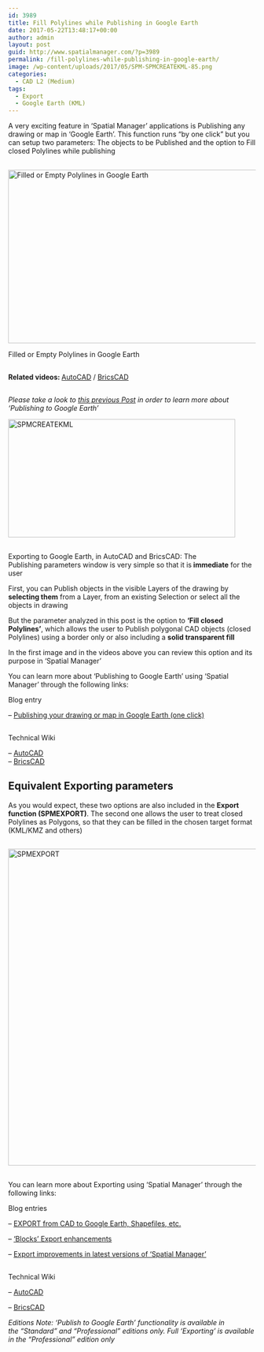 ```yaml
---
id: 3989
title: Fill Polylines while Publishing in Google Earth
date: 2017-05-22T13:48:17+00:00
author: admin
layout: post
guid: http://www.spatialmanager.com/?p=3989
permalink: /fill-polylines-while-publishing-in-google-earth/
image: /wp-content/uploads/2017/05/SPM-SPMCREATEKML-85.png
categories:
  - CAD L2 (Medium)
tags:
  - Export
  - Google Earth (KML)
---
```

<p>
  <span lang="en"><span lang="en"><span lang="en" tabindex="-1">A very exciting feature in &#8216;Spatial Manager&#8217; applications is Publishing any drawing or map in &#8216;Google Earth&#8217;. This function runs &#8220;by one click&#8221; but you can setup two parameters: The objects to be Published and the option to Fill closed Polylines while publishing</span></span></span>
</p>

<!--more-->

<h2>
</h2>

<div>
  <a href="http://www.spatialmanager.com/wp-content/uploads/2017/05/GE-Open-Closed.png" target="_blank" rel="nofollow"><img src="http://www.spatialmanager.com/wp-content/uploads/2017/05/GE-Open-Closed-1024x576.png" alt="Filled or Empty Polylines in Google Earth" width="625" height="352" srcset="http://www.spatialmanager.com/wp-content/uploads/2017/05/GE-Open-Closed-1024x576.png 1024w, http://www.spatialmanager.com/wp-content/uploads/2017/05/GE-Open-Closed-300x169.png 300w, http://www.spatialmanager.com/wp-content/uploads/2017/05/GE-Open-Closed-768x432.png 768w, http://www.spatialmanager.com/wp-content/uploads/2017/05/GE-Open-Closed-624x351.png 624w, http://www.spatialmanager.com/wp-content/uploads/2017/05/GE-Open-Closed.png 1280w" sizes="(max-width: 625px) 100vw, 625px" /></a>
  
  <p>
    Filled or Empty Polylines in Google Earth
  </p>
</div>

<h2>
</h2>

<p>
  <strong>Related videos: </strong><a href="https://youtu.be/xIiSDEJCjdE" target="_blank" rel="nofollow">AutoCAD</a> / <a href="https://youtu.be/5VsYa-l6wF4" target="_blank" rel="nofollow">BricsCAD</a>
</p>

<h2>
</h2>

_Please take a look to <a href="http://www.spatialmanager.com/publishing-your-drawing-or-map-in-google-earth-one-click/" target="_blank" rel="nofollow">this previous Post</a> in order to learn more about &#8216;Publishing to Google Earth&#8217;_

<p>
  <a href="http://www.spatialmanager.com/wp-content/uploads/2017/05/SPMCREATEKML.png" target="_blank" rel="nofollow"><img src="http://www.spatialmanager.com/wp-content/uploads/2017/05/SPMCREATEKML.png" alt="SPMCREATEKML" width="462" height="240" srcset="http://www.spatialmanager.com/wp-content/uploads/2017/05/SPMCREATEKML.png 462w, http://www.spatialmanager.com/wp-content/uploads/2017/05/SPMCREATEKML-300x156.png 300w" sizes="(max-width: 462px) 100vw, 462px" /></a>
</p>

<h2>
</h2>

<p>
  Exporting to Google Earth, in AutoCAD and BricsCAD: The Publishing parameters window is very simple so that it is<strong> immediate</strong> for the user
</p>

<p>
  First, you can Publish objects in the visible Layers of the drawing by <strong>selecting them</strong> from a Layer, from an existing Selection or select all the objects in drawing
</p>

<p>
  But the parameter analyzed in<span lang="en" tabindex="-1"> this post is the option to <strong>&#8216;Fill closed Polylines&#8217;</strong>, which allows the user to Publish polygonal CAD objects (closed Polylines) using a border only or also including a <strong>solid transparent fill</strong></span>
</p>

<p>
  <span lang="en" tabindex="-1"><span lang="en" tabindex="-1">In the first image and in the videos above you can review this option and its purpose in &#8216;Spatial Manager&#8217;</span></span>
</p>

<p>
  You can learn more about &#8216;Publishing to Google Earth&#8217; using &#8216;Spatial Manager&#8217; through the following links:
</p>

Blog entry
  
&#8211; <a href="http://www.spatialmanager.com/publishing-your-drawing-or-map-in-google-earth-one-click/" target="_blank" rel="nofollow">Publishing your drawing or map in Google Earth (one click)</a>

## 

Technical Wiki
  
&#8211; <a href="http://wiki.spatialmanager.com/index.php/Spatial_Manager%E2%84%A2_for_AutoCAD_-_FAQs:_Export_(%22Professional%22_edition_only)#Can_I_quickly_Export_the_current_drawing_status_.28Publish.29_to_Google_Earth_.28.22Standard.22_and_.22Professional.22_editions.29" target="_blank" rel="nofollow">AutoCAD<br /> </a>&#8211; <a href="http://wiki.spatialmanager.com/index.php/Spatial_Manager%E2%84%A2_for_BricsCAD_-_FAQs:_Export_(%22Professional%22_edition_only)#Can_I_quickly_Export_the_current_drawing_status_.28Publish.29_to_Google_Earth_.28.22Standard.22_and_.22Professional.22_editions.29" target="_blank" rel="nofollow">BricsCAD</a>

<h2>
  Equivalent Exporting parameters
</h2>

<p>
  As you would expect, these two options are also included in the <strong>Export function (SPMEXPORT)</strong>. The second one allows the user to treat closed Polylines as Polygons, so that they can be filled in the chosen target format (KML/KMZ and others)
</p>

<h2>
</h2>

<p>
  <a href="http://www.spatialmanager.com/wp-content/uploads/2017/05/SPMEXPORT.png" target="_blank" rel="nofollow"><img src="http://www.spatialmanager.com/wp-content/uploads/2017/05/SPMEXPORT.png" alt="SPMEXPORT" width="553" height="643" srcset="http://www.spatialmanager.com/wp-content/uploads/2017/05/SPMEXPORT.png 553w, http://www.spatialmanager.com/wp-content/uploads/2017/05/SPMEXPORT-258x300.png 258w" sizes="(max-width: 553px) 100vw, 553px" /></a>
</p>

<h2>
</h2>

<p>
  You can learn more about Exporting using &#8216;Spatial Manager&#8217; through the following links:
</p>

Blog entries
  
&#8211; <a href="http://www.spatialmanager.com/now-export-from-cad-to-google-earth-shapefiles-etc/" target="_blank" rel="nofollow">EXPORT from CAD to Google Earth, Shapefiles, etc.</a>
  
&#8211; <a href="http://www.spatialmanager.com/new-release-3-2-the-blocks-version/" target="_blank" rel="nofollow">‘Blocks’ Export enhancements</a>
  
&#8211; <a href="http://www.spatialmanager.com/export-improvements-in-autocad-and-bricscad/" target="_blank" rel="nofollow">Export improvements in latest versions of &#8216;Spatial Manager&#8217;</a>

## 

Technical Wiki
  
&#8211; <a href="http://wiki.spatialmanager.com/index.php/Spatial_Manager%E2%84%A2_for_BricsCAD_-_FAQs:_Export_(%22Professional%22_edition_only)" target="_blank" rel="nofollow">AutoCAD</a>
  
&#8211; <a href="http://wiki.spatialmanager.com/index.php/Spatial_Manager%E2%84%A2_for_BricsCAD_-_FAQs:_Export_(%22Professional%22_edition_only)" target="_blank" rel="nofollow">BricsCAD</a>

<p>
  <em>Editions Note: &#8216;Publish to Google Earth&#8217; functionality is available in the &#8220;Standard&#8221; and “Professional” editions only. Full &#8216;Exporting&#8217; is available in the &#8220;Professional&#8221; edition only</em>
</p>